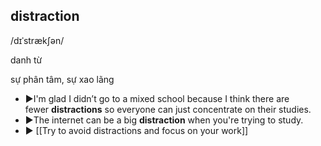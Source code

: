 ## distraction

/dɪˈstrækʃən/

danh từ

sự phân tâm, sự xao lãng

- ►I'm glad I didn’t go to a mixed school because I think there are fewer **distractions** so everyone can just concentrate on their studies.
- ►The internet can be a big **distraction** when you're trying to study.
- ► [[Try to avoid distractions and focus on your work]]